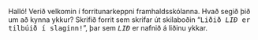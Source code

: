 
Halló! Verið velkomin í forritunarkeppni framhaldsskólanna. Hvað segið þið um
að kynna ykkur? Skrifið forrit sem skrifar út skilaboðin &ldquo;<tt>Liðið
<i>LIÐ</i> er tilbúið í slaginn!</tt>&rdquo;, þar sem <tt><i>LIÐ</i></tt> er
nafnið á liðinu ykkar.

